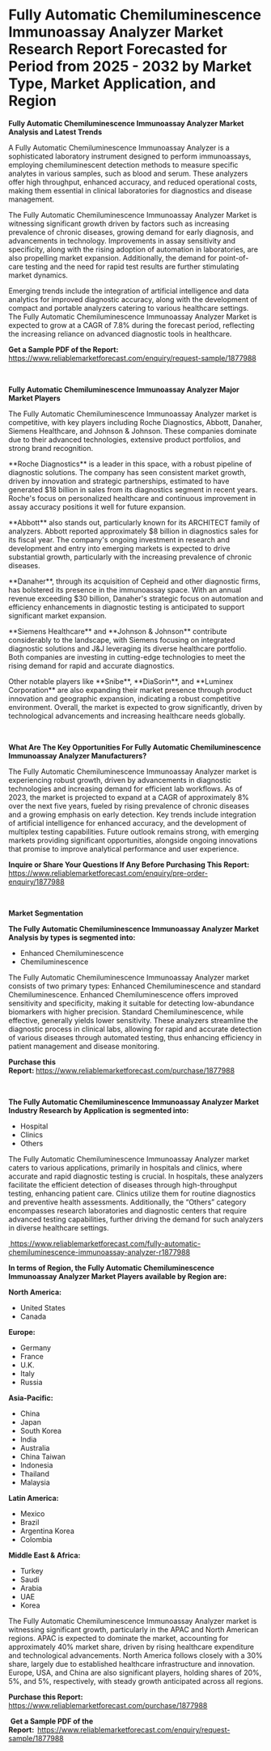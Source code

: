 <p><h1>Fully Automatic Chemiluminescence Immunoassay Analyzer Market Research Report Forecasted for Period from 2025 -  2032 by Market Type, Market Application, and Region</h1></p><p><strong>Fully Automatic Chemiluminescence Immunoassay Analyzer Market Analysis and Latest Trends</strong></p>
<p><p>A Fully Automatic Chemiluminescence Immunoassay Analyzer is a sophisticated laboratory instrument designed to perform immunoassays, employing chemiluminescent detection methods to measure specific analytes in various samples, such as blood and serum. These analyzers offer high throughput, enhanced accuracy, and reduced operational costs, making them essential in clinical laboratories for diagnostics and disease management.</p><p>The Fully Automatic Chemiluminescence Immunoassay Analyzer Market is witnessing significant growth driven by factors such as increasing prevalence of chronic diseases, growing demand for early diagnosis, and advancements in technology. Improvements in assay sensitivity and specificity, along with the rising adoption of automation in laboratories, are also propelling market expansion. Additionally, the demand for point-of-care testing and the need for rapid test results are further stimulating market dynamics.</p><p>Emerging trends include the integration of artificial intelligence and data analytics for improved diagnostic accuracy, along with the development of compact and portable analyzers catering to various healthcare settings. The Fully Automatic Chemiluminescence Immunoassay Analyzer Market is expected to grow at a CAGR of 7.8% during the forecast period, reflecting the increasing reliance on advanced diagnostic tools in healthcare.</p></p>
<p><strong>Get a Sample PDF of the Report:&nbsp;</strong> <a href="https://www.reliablemarketforecast.com/enquiry/request-sample/1877988?utm_campaign=3442&utm_medium=2&utm_source=Github&utm_content=ia&utm_term=14042025&utm_id=fully-automatic-chemiluminescence-immunoassay-analyzer">https://www.reliablemarketforecast.com/enquiry/request-sample/1877988</a></p>
<p>&nbsp;</p>
<p><strong>Fully Automatic Chemiluminescence Immunoassay Analyzer Major Market Players</strong></p>
<p><p>The Fully Automatic Chemiluminescence Immunoassay Analyzer market is competitive, with key players including Roche Diagnostics, Abbott, Danaher, Siemens Healthcare, and Johnson & Johnson. These companies dominate due to their advanced technologies, extensive product portfolios, and strong brand recognition.</p><p>**Roche Diagnostics** is a leader in this space, with a robust pipeline of diagnostic solutions. The company has seen consistent market growth, driven by innovation and strategic partnerships, estimated to have generated $18 billion in sales from its diagnostics segment in recent years. Roche's focus on personalized healthcare and continuous improvement in assay accuracy positions it well for future expansion.</p><p>**Abbott** also stands out, particularly known for its ARCHITECT family of analyzers. Abbott reported approximately $8 billion in diagnostics sales for its fiscal year. The company's ongoing investment in research and development and entry into emerging markets is expected to drive substantial growth, particularly with the increasing prevalence of chronic diseases.</p><p>**Danaher**, through its acquisition of Cepheid and other diagnostic firms, has bolstered its presence in the immunoassay space. With an annual revenue exceeding $30 billion, Danaher's strategic focus on automation and efficiency enhancements in diagnostic testing is anticipated to support significant market expansion.</p><p>**Siemens Healthcare** and **Johnson & Johnson** contribute considerably to the landscape, with Siemens focusing on integrated diagnostic solutions and J&J leveraging its diverse healthcare portfolio. Both companies are investing in cutting-edge technologies to meet the rising demand for rapid and accurate diagnostics.</p><p>Other notable players like **Snibe**, **DiaSorin**, and **Luminex Corporation** are also expanding their market presence through product innovation and geographic expansion, indicating a robust competitive environment. Overall, the market is expected to grow significantly, driven by technological advancements and increasing healthcare needs globally.</p></p>
<p>&nbsp;</p>
<p><strong>What Are The Key Opportunities For Fully Automatic Chemiluminescence Immunoassay Analyzer Manufacturers?</strong></p>
<p><p>The Fully Automatic Chemiluminescence Immunoassay Analyzer market is experiencing robust growth, driven by advancements in diagnostic technologies and increasing demand for efficient lab workflows. As of 2023, the market is projected to expand at a CAGR of approximately 8% over the next five years, fueled by rising prevalence of chronic diseases and a growing emphasis on early detection. Key trends include integration of artificial intelligence for enhanced accuracy, and the development of multiplex testing capabilities. Future outlook remains strong, with emerging markets providing significant opportunities, alongside ongoing innovations that promise to improve analytical performance and user experience.</p></p>
<p><strong>Inquire or Share Your Questions If Any Before Purchasing This Report:</strong> <a href="https://www.reliablemarketforecast.com/enquiry/pre-order-enquiry/1877988?utm_campaign=3442&utm_medium=2&utm_source=Github&utm_content=ia&utm_term=14042025&utm_id=fully-automatic-chemiluminescence-immunoassay-analyzer">https://www.reliablemarketforecast.com/enquiry/pre-order-enquiry/1877988</a></p>
<p>&nbsp;</p>
<p><strong>Market Segmentation</strong></p>
<p><strong>The Fully Automatic Chemiluminescence Immunoassay Analyzer Market Analysis by types is segmented into:</strong></p>
<p><ul><li>Enhanced Chemiluminescence</li><li>Chemiluminescence</li></ul></p>
<p><p>The Fully Automatic Chemiluminescence Immunoassay Analyzer market consists of two primary types: Enhanced Chemiluminescence and standard Chemiluminescence. Enhanced Chemiluminescence offers improved sensitivity and specificity, making it suitable for detecting low-abundance biomarkers with higher precision. Standard Chemiluminescence, while effective, generally yields lower sensitivity. These analyzers streamline the diagnostic process in clinical labs, allowing for rapid and accurate detection of various diseases through automated testing, thus enhancing efficiency in patient management and disease monitoring.</p></p>
<p><strong>Purchase this Report:&nbsp;</strong><a href="https://www.reliablemarketforecast.com/purchase/1877988?utm_campaign=3442&utm_medium=2&utm_source=Github&utm_content=ia&utm_term=14042025&utm_id=fully-automatic-chemiluminescence-immunoassay-analyzer">https://www.reliablemarketforecast.com/purchase/1877988</a></p>
<p>&nbsp;</p>
<p><strong>The Fully Automatic Chemiluminescence Immunoassay Analyzer Market Industry Research by Application is segmented into:</strong></p>
<p><ul><li>Hospital</li><li>Clinics</li><li>Others</li></ul></p>
<p><p>The Fully Automatic Chemiluminescence Immunoassay Analyzer market caters to various applications, primarily in hospitals and clinics, where accurate and rapid diagnostic testing is crucial. In hospitals, these analyzers facilitate the efficient detection of diseases through high-throughput testing, enhancing patient care. Clinics utilize them for routine diagnostics and preventive health assessments. Additionally, the “Others” category encompasses research laboratories and diagnostic centers that require advanced testing capabilities, further driving the demand for such analyzers in diverse healthcare settings.</p></p>
<p><a href="https://www.reliablemarketforecast.com/fully-automatic-chemiluminescence-immunoassay-analyzer-r1877988?utm_campaign=3442&utm_medium=2&utm_source=Github&utm_content=ia&utm_term=14042025&utm_id=fully-automatic-chemiluminescence-immunoassay-analyzer">&nbsp;https://www.reliablemarketforecast.com/fully-automatic-chemiluminescence-immunoassay-analyzer-r1877988</a></p>
<p><strong>In terms of Region, the Fully Automatic Chemiluminescence Immunoassay Analyzer Market Players available by Region are:</strong></p>
<p>
    <p> <strong> North America: </strong>
        <ul>
            <li>United States</li>
            <li>Canada</li>
        </ul>
        </p> 
    <p> <strong> Europe: </strong>
        <ul>
            <li>Germany</li>
            <li>France</li>
            <li>U.K.</li>
            <li>Italy</li>
            <li>Russia</li>
        </ul>
        </p> 
    <p> <strong> Asia-Pacific: </strong>
        <ul>
            <li>China</li>
            <li>Japan</li>
            <li>South Korea</li>
            <li>India</li>
            <li>Australia</li>
            <li>China Taiwan</li>
            <li>Indonesia</li>
            <li>Thailand</li>
            <li>Malaysia</li>
        </ul>
        </p> 
    <p> <strong> Latin America: </strong>
        <ul>
            <li>Mexico</li>
            <li>Brazil</li>
            <li>Argentina Korea</li>
            <li>Colombia</li>
        </ul>
        </p> 
    <p> <strong> Middle East & Africa: </strong>
        <ul>
            <li>Turkey</li>
            <li>Saudi</li>
            <li>Arabia</li>
            <li>UAE</li>
            <li>Korea</li>
        </ul>
    </p>
    </p>
<p><p>The Fully Automatic Chemiluminescence Immunoassay Analyzer market is witnessing significant growth, particularly in the APAC and North American regions. APAC is expected to dominate the market, accounting for approximately 40% market share, driven by rising healthcare expenditure and technological advancements. North America follows closely with a 30% share, largely due to established healthcare infrastructure and innovation. Europe, USA, and China are also significant players, holding shares of 20%, 5%, and 5%, respectively, with steady growth anticipated across all regions.</p></p>
<p><strong>Purchase this Report: </strong><a href="https://www.reliablemarketforecast.com/purchase/1877988?utm_campaign=3442&utm_medium=2&utm_source=Github&utm_content=ia&utm_term=14042025&utm_id=fully-automatic-chemiluminescence-immunoassay-analyzer">https://www.reliablemarketforecast.com/purchase/1877988</a></p>
<p>&nbsp;<strong>Get a Sample PDF of the Report:&nbsp;&nbsp;</strong><a href="https://www.reliablemarketforecast.com/enquiry/request-sample/1877988?utm_campaign=3442&utm_medium=2&utm_source=Github&utm_content=ia&utm_term=14042025&utm_id=fully-automatic-chemiluminescence-immunoassay-analyzer">https://www.reliablemarketforecast.com/enquiry/request-sample/1877988</a></p>
<p><strong></strong></p>
<p><p></p><p></p><p></p></p>